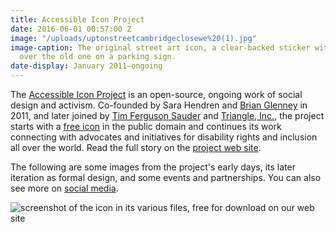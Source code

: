 ```yaml
---
title: Accessible Icon Project
date: 2016-06-01 00:57:00 Z
image: "/uploads/uptonstreetcambridgeclosewe%20(1).jpg"
image-caption: The original street art icon, a clear-backed sticker with a new icon
  over the old one on a parking sign.
date-display: January 2011–ongoing
---
```


The [Accessible Icon Project](http://accessibleicon.org/) is an open-source, ongoing work of social design and activism. Co-founded by Sara Hendren and [Brian Glenney](http://www.brianglenney.com/) in 2011, and later joined by [Tim Ferguson Sauder](http://www.asmallpercent.com/) and [Triangle, Inc.](http://triangle-inc.org/), the project starts with a [free icon](http://accessibleicon.org/#use) in the public domain and continues its work connecting with advocates and initiatives for disability rights and inclusion all over the world. Read the full story on the [project web site](http://accessibleicon.org/). 

The following are some images from the project's early days, its later iteration as formal design, and some events and partnerships. You can also see more on [social media](https://www.facebook.com/accessibleicon).

![screenshot of the icon in its various files, free for download on our web site](/uploads/get%2520the%2520icon%2520screenshot%2520jpg.jpg)

